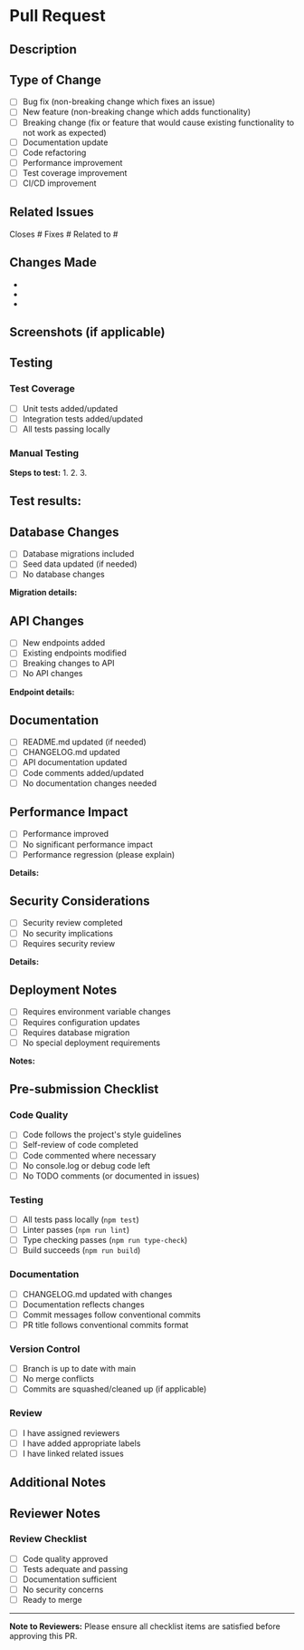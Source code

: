 # Pull Request

## Description

<!-- Provide a clear and concise description of your changes -->

## Type of Change

<!-- Mark the relevant option with an 'x' -->

- [ ] Bug fix (non-breaking change which fixes an issue)
- [ ] New feature (non-breaking change which adds functionality)
- [ ] Breaking change (fix or feature that would cause existing functionality to not work as expected)
- [ ] Documentation update
- [ ] Code refactoring
- [ ] Performance improvement
- [ ] Test coverage improvement
- [ ] CI/CD improvement

## Related Issues

<!-- Link to related issues using #issue_number -->

Closes #
Fixes #
Related to #

## Changes Made

<!-- List the specific changes you made -->

-
-
-

## Screenshots (if applicable)

<!-- Add screenshots to help explain your changes -->

## Testing

### Test Coverage

- [ ] Unit tests added/updated
- [ ] Integration tests added/updated
- [ ] All tests passing locally

### Manual Testing

<!-- Describe how you tested your changes -->

**Steps to test:**
1.
2.
3.

**Test results:**
-

## Database Changes

<!-- If applicable, describe any database schema changes -->

- [ ] Database migrations included
- [ ] Seed data updated (if needed)
- [ ] No database changes

**Migration details:**


## API Changes

<!-- If applicable, document API changes -->

- [ ] New endpoints added
- [ ] Existing endpoints modified
- [ ] Breaking changes to API
- [ ] No API changes

**Endpoint details:**


## Documentation

- [ ] README.md updated (if needed)
- [ ] CHANGELOG.md updated
- [ ] API documentation updated
- [ ] Code comments added/updated
- [ ] No documentation changes needed

## Performance Impact

<!-- Describe any performance implications -->

- [ ] Performance improved
- [ ] No significant performance impact
- [ ] Performance regression (please explain)

**Details:**


## Security Considerations

<!-- Address any security implications -->

- [ ] Security review completed
- [ ] No security implications
- [ ] Requires security review

**Details:**


## Deployment Notes

<!-- Any special deployment considerations -->

- [ ] Requires environment variable changes
- [ ] Requires configuration updates
- [ ] Requires database migration
- [ ] No special deployment requirements

**Notes:**


## Pre-submission Checklist

<!-- Ensure all items are checked before submitting -->

### Code Quality
- [ ] Code follows the project's style guidelines
- [ ] Self-review of code completed
- [ ] Code commented where necessary
- [ ] No console.log or debug code left
- [ ] No TODO comments (or documented in issues)

### Testing
- [ ] All tests pass locally (`npm test`)
- [ ] Linter passes (`npm run lint`)
- [ ] Type checking passes (`npm run type-check`)
- [ ] Build succeeds (`npm run build`)

### Documentation
- [ ] CHANGELOG.md updated with changes
- [ ] Documentation reflects changes
- [ ] Commit messages follow conventional commits
- [ ] PR title follows conventional commits format

### Version Control
- [ ] Branch is up to date with main
- [ ] No merge conflicts
- [ ] Commits are squashed/cleaned up (if applicable)

### Review
- [ ] I have assigned reviewers
- [ ] I have added appropriate labels
- [ ] I have linked related issues

## Additional Notes

<!-- Any additional information for reviewers -->

## Reviewer Notes

<!-- For reviewers to fill out -->

### Review Checklist
- [ ] Code quality approved
- [ ] Tests adequate and passing
- [ ] Documentation sufficient
- [ ] No security concerns
- [ ] Ready to merge

---

**Note to Reviewers:** Please ensure all checklist items are satisfied before approving this PR.
